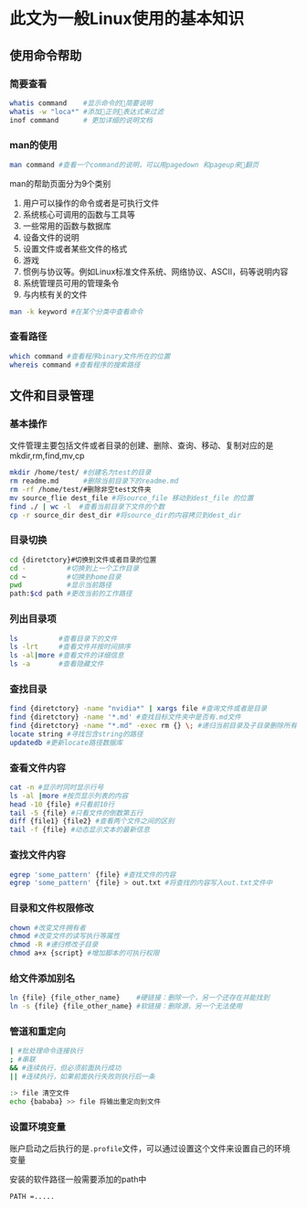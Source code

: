 # 此文为一般Linux使用的基本知识

## 使用命令帮助
### 简要查看
```sh
whatis command    #显示命令的简要说明
whatis -w "loca*" #添加正则表达式来过滤
inof command      # 更加详细的说明文档
```
### man的使用
```sh
man command #查看一个command的说明，可以用pagedown 和pageup来翻页
```
man的帮助页面分为9个类别

1. 用户可以操作的命令或者是可执行文件 
2. 系统核心可调用的函数与工具等
3. 一些常用的函数与数据库
4. 设备文件的说明
5. 设置文件或者某些文件的格式
6. 游戏
7. 惯例与协议等。例如Linux标准文件系统、网络协议、ASCⅡ，码等说明内容
8. 系统管理员可用的管理条令
9. 与内核有关的文件

```sh
man -k keyword #在某个分类中查看命令
```
### 查看路径
```sh
which command #查看程序binary文件所在的位置
whereis command #查看程序的搜索路径 
```

## 文件和目录管理
### 基本操作
文件管理主要包括文件或者目录的创建、删除、查询、移动、复制对应的是mkdir,rm,find,mv,cp

```sh
mkdir /home/test/ #创建名为test的目录
rm readme.md      #删除当前目录下的readme.md
rm -rf /home/test/#删除非空test文件夹
mv source_flie dest_file #将source_file 移动到dest_file 的位置
find ./ | wc -l  #查看当前目录下文件的个数
cp -r source_dir dest_dir #将source_dir的内容拷贝到dest_dir
```

### 目录切换

```sh
cd {diretctory}#切换到文件或者目录的位置
cd -          #切换到上一个工作目录
cd ~          #切换到home目录
pwd           #显示当前路径
path:$cd path #更改当前的工作路径
```

### 列出目录项

```sh
ls          #查看目录下的文件
ls -lrt     #查看文件并按时间排序
ls -al|more #查看文件的详细信息
ls -a       #查看隐藏文件
```

### 查找目录
```sh
find {diretctory} -name "nvidia*" | xargs file #查询文件或者是目录
find {diretctory} -name '*.md' #查找目标文件夹中是否有.md文件
find {diretctory} -name "*.md" -exec rm {} \; #递归当前目录及子目录删除所有.md文件
locate string #寻找包含string的路径
updatedb #更新locate路径数据库
```

### 查看文件内容
```sh
cat -n #显示时同时显示行号
ls -al |more #按页显示列表的内容
head -10 {file} #只看前10行
tail -5 {file} #只看文件的倒数第五行
diff {file1} {file2} #查看两个文件之间的区别
tail -f {file} #动态显示文本的最新信息
```

### 查找文件内容
```sh
egrep 'some_pattern' {file} #查找文件的内容
egrep 'some_pattern' {file} > out.txt #将查找的内容写入out.txt文件中
```
### 目录和文件权限修改
```sh
chown #改变文件拥有者
chmod #改变文件的读写执行等属性
chmod -R #递归修改子目录
chmod a+x {script} #增加脚本的可执行权限
```

### 给文件添加别名
```sh
ln {file} {file_other_name}    #硬链接：删除一个，另一个还存在并能找到
ln -s {file} {file_other_name} #软链接：删除源，另一个无法使用
```
### 管道和重定向

```sh
| #批处理命令连接执行
; #串联
&& #连续执行，但必须前面执行成功
|| #连续执行，如果前面执行失败则执行后一条

:> file 清空文件
echo {bababa} >> file 将输出重定向到文件
```

### 设置环境变量
账户启动之后执行的是`.profile`文件，可以通过设置这个文件来设置自己的环境变量

安装的软件路径一般需要添加的path中
```sh
PATH =.....
```



